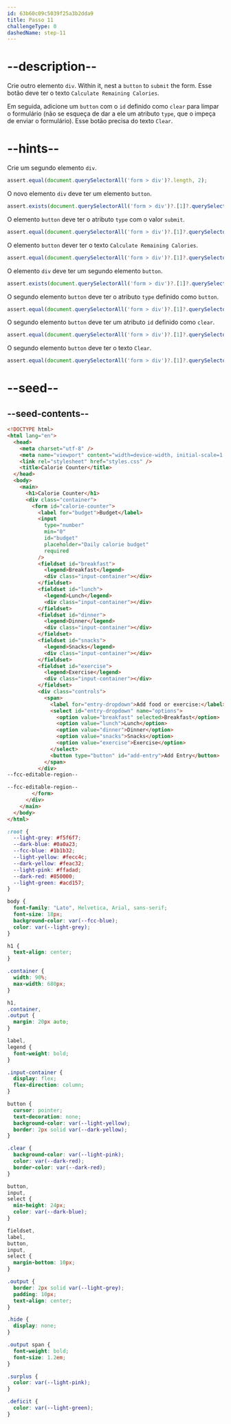 ```yaml
---
id: 63b60c09c5039f25a3b2dda9
title: Passo 11
challengeType: 0
dashedName: step-11
---
```


# --description--

Crie outro elemento `div`. Within it, nest a `button` to `submit` the form. Esse botão deve ter o texto `Calculate Remaining Calories`.

Em seguida, adicione um `button` com o `id` definido como `clear` para limpar o formulário (não se esqueça de dar a ele um atributo `type`, que o impeça de enviar o formulário). Esse botão precisa do texto `Clear`.


# --hints--

Crie um segundo elemento `div`.

```js
assert.equal(document.querySelectorAll('form > div')?.length, 2);
```

O novo elemento `div` deve ter um elemento `button`.

```js
assert.exists(document.querySelectorAll('form > div')?.[1]?.querySelector('button'));
```

O elemento `button` deve ter o atributo `type` com o valor `submit`.

```js
assert.equal(document.querySelectorAll('form > div')?.[1]?.querySelector('button')?.getAttribute('type'), 'submit');
```

O elemento `button` dever ter o texto `Calculate Remaining Calories`.

```js
assert.equal(document.querySelectorAll('form > div')?.[1]?.querySelector('button')?.innerText, 'Calculate Remaining Calories');
```

O elemento `div` deve ter um segundo elemento `button`.

```js
assert.exists(document.querySelectorAll('form > div')?.[1]?.querySelectorAll('button')?.[1]);
```

O segundo elemento `button` deve ter o atributo `type` definido como `button`.

```js
assert.equal(document.querySelectorAll('form > div')?.[1]?.querySelectorAll('button')?.[1]?.getAttribute('type'), 'button');
```

O segundo elemento `button` deve ter um atributo `id` definido como `clear`.

```js
assert.equal(document.querySelectorAll('form > div')?.[1]?.querySelectorAll('button')?.[1]?.getAttribute('id'), 'clear');
```

O segundo elemento `button` deve ter o texto `Clear`.

```js
assert.equal(document.querySelectorAll('form > div')?.[1]?.querySelectorAll('button')?.[1]?.innerText, 'Clear');
```

# --seed--

## --seed-contents--

```html
<!DOCTYPE html>
<html lang="en">
  <head>
    <meta charset="utf-8" />
    <meta name="viewport" content="width=device-width, initial-scale=1.0" />
    <link rel="stylesheet" href="styles.css" />
    <title>Calorie Counter</title>
  </head>
  <body>
    <main>
      <h1>Calorie Counter</h1>
      <div class="container">
        <form id="calorie-counter">
          <label for="budget">Budget</label>
          <input
            type="number"
            min="0"
            id="budget"
            placeholder="Daily calorie budget"
            required
          />
          <fieldset id="breakfast">
            <legend>Breakfast</legend>
            <div class="input-container"></div>
          </fieldset>
          <fieldset id="lunch">
            <legend>Lunch</legend>
            <div class="input-container"></div>
          </fieldset>
          <fieldset id="dinner">
            <legend>Dinner</legend>
            <div class="input-container"></div>
          </fieldset>
          <fieldset id="snacks">
            <legend>Snacks</legend>
            <div class="input-container"></div>
          </fieldset>
          <fieldset id="exercise">
            <legend>Exercise</legend>
            <div class="input-container"></div>
          </fieldset>
          <div class="controls">
            <span>
              <label for="entry-dropdown">Add food or exercise:</label>
              <select id="entry-dropdown" name="options">
                <option value="breakfast" selected>Breakfast</option>
                <option value="lunch">Lunch</option>
                <option value="dinner">Dinner</option>
                <option value="snacks">Snacks</option>
                <option value="exercise">Exercise</option>
              </select>
              <button type="button" id="add-entry">Add Entry</button>
            </span>
          </div>
--fcc-editable-region--

--fcc-editable-region--
        </form>
      </div>
    </main>
  </body>
</html>
```

```css
:root {
  --light-grey: #f5f6f7;
  --dark-blue: #0a0a23;
  --fcc-blue: #1b1b32;
  --light-yellow: #fecc4c;
  --dark-yellow: #feac32;
  --light-pink: #ffadad;
  --dark-red: #850000;
  --light-green: #acd157;
}

body {
  font-family: "Lato", Helvetica, Arial, sans-serif;
  font-size: 18px;
  background-color: var(--fcc-blue);
  color: var(--light-grey);
}

h1 {
  text-align: center;
}

.container {
  width: 90%;
  max-width: 680px;
}

h1,
.container,
.output {
  margin: 20px auto;
}

label,
legend {
  font-weight: bold;
}

.input-container {
  display: flex;
  flex-direction: column;
}

button {
  cursor: pointer;
  text-decoration: none;
  background-color: var(--light-yellow);
  border: 2px solid var(--dark-yellow);
}

.clear {
  background-color: var(--light-pink);
  color: var(--dark-red);
  border-color: var(--dark-red);
}

button,
input,
select {
  min-height: 24px;
  color: var(--dark-blue);
}

fieldset,
label,
button,
input,
select {
  margin-bottom: 10px;
}

.output {
  border: 2px solid var(--light-grey);
  padding: 10px;
  text-align: center;
}

.hide {
  display: none;
}

.output span {
  font-weight: bold;
  font-size: 1.2em;
}

.surplus {
  color: var(--light-pink);
}

.deficit {
  color: var(--light-green);
}
```

```js

```
